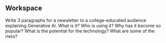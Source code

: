 ## Workspace

Write 3 paragraphs for a newsletter to a college-educated audience explaining Generative Al. What is it? Who is using it? Why has it become so popular? What is the potential for the technology? What are some of the risks?

